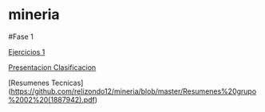 # mineria

   #Fase 1
   
   [Ejercicios 1](https://github.com/relizondo12/mineria/blob/master/Ejercicios_1.pdf)
   
   [Presentacion Clasificacion](https://github.com/relizondo12/mineria/blob/master/Presentacion_Clasificacion_02%20(2).pptx)
   
   [Resumenes Tecnicas] (https://github.com/relizondo12/mineria/blob/master/Resumenes%20grupo%2002%20(1887942).pdf)
 

